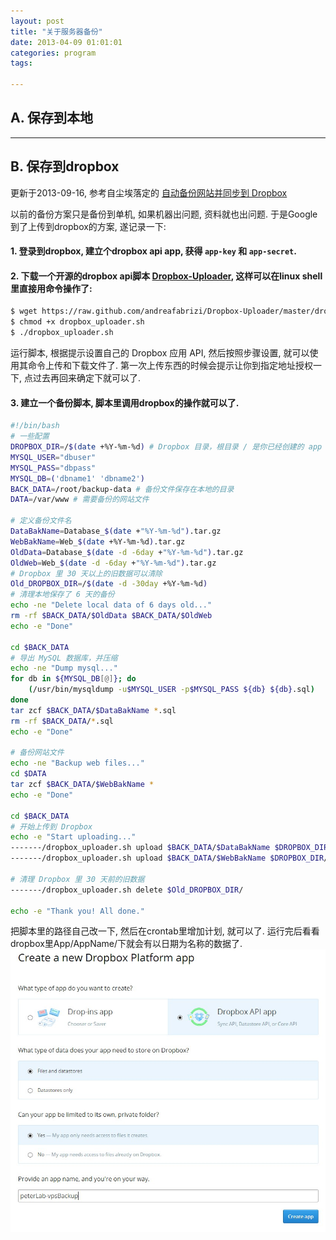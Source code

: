 ```yaml
---
layout: post
title: "关于服务器备份"
date: 2013-04-09 01:01:01
categories: program
tags: 

---
```


## A. 保存到本地 ##




----

## B. 保存到dropbox ##

更新于2013-09-16, 参考自尘埃落定的 [自动备份网站并同步到 Dropbox][lovelucy]

以前的备份方案只是备份到单机, 如果机器出问题, 资料就也出问题. 于是Google到了上传到dropbox的方案, 遂记录一下:

#### 1. 登录到dropbox, 建立个dropbox api app, 获得 `app-key` 和 `app-secret`.
#### 2. 下载一个开源的dropbox api脚本 [Dropbox-Uploader][github-dropbox-uploader], 这样可以在linux shell里直接用命令操作了:

```bash
$ wget https://raw.github.com/andreafabrizi/Dropbox-Uploader/master/dropbox_uploader.sh
$ chmod +x dropbox_uploader.sh
$ ./dropbox_uploader.sh
```
运行脚本, 根据提示设置自己的 Dropbox 应用 API, 然后按照步骤设置, 就可以使用其命令上传和下载文件了.
第一次上传东西的时候会提示让你到指定地址授权一下, 点过去再回来确定下就可以了.

#### 3. 建立一个备份脚本, 脚本里调用dropbox的操作就可以了.

```bash
#!/bin/bash
# 一些配置
DROPBOX_DIR=/$(date +%Y-%m-%d) # Dropbox 目录，根目录 / 是你已经创建的 app 目录
MYSQL_USER="dbuser"
MYSQL_PASS="dbpass"
MYSQL_DB=('dbname1' 'dbname2')
BACK_DATA=/root/backup-data # 备份文件保存在本地的目录
DATA=/var/www # 需要备份的网站文件
 
# 定义备份文件名
DataBakName=Database_$(date +"%Y-%m-%d").tar.gz
WebBakName=Web_$(date +%Y-%m-%d).tar.gz
OldData=Database_$(date -d -6day +"%Y-%m-%d").tar.gz
OldWeb=Web_$(date -d -6day +"%Y-%m-%d").tar.gz
# Dropbox 里 30 天以上的旧数据可以清除
Old_DROPBOX_DIR=/$(date -d -30day +%Y-%m-%d) 
# 清理本地保存了 6 天的备份
echo -ne "Delete local data of 6 days old..."
rm -rf $BACK_DATA/$OldData $BACK_DATA/$OldWeb
echo -e "Done"

cd $BACK_DATA
# 导出 MySQL 数据库，并压缩
echo -ne "Dump mysql..."
for db in ${MYSQL_DB[@]}; do
    (/usr/bin/mysqldump -u$MYSQL_USER -p$MYSQL_PASS ${db} ${db}.sql)
done
tar zcf $BACK_DATA/$DataBakName *.sql
rm -rf $BACK_DATA/*.sql
echo -e "Done"

# 备份网站文件
echo -ne "Backup web files..."
cd $DATA
tar zcf $BACK_DATA/$WebBakName *
echo -e "Done"

cd $BACK_DATA
# 开始上传到 Dropbox
echo -e "Start uploading..."
-------/dropbox_uploader.sh upload $BACK_DATA/$DataBakName $DROPBOX_DIR/$DataBakName
-------/dropbox_uploader.sh upload $BACK_DATA/$WebBakName $DROPBOX_DIR/$WebBakName

# 清理 Dropbox 里 30 天前的旧数据
-------/dropbox_uploader.sh delete $Old_DROPBOX_DIR/
 
echo -e "Thank you! All done."
```

把脚本里的路径自己改一下, 然后在crontab里增加计划, 就可以了. 运行完后看看dropbox里App/AppName/下就会有以日期为名称的数据了.
![上传后的截图][1]


  [lovelucy]: http://www.lovelucy.info/backup-website-and-sync-to-dropbox.html
  [github-dropbox-uploader]: https://github.com/andreafabrizi/Dropbox-Uploader
  [1]: /uploads/img/dropbox-create-app.jpg "创建"